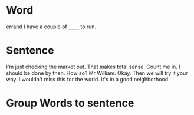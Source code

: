 # Word
errand
I have a couple of `____` to run.

# Sentence
I'm just checking the market out.
That makes total sense. Count me in.
I should be done by then.
How so? Mr William.
Okay. Then we will try it your way.
I wouldn't miss this for the world.
It's in a good neighborhood

# Group Words to sentence







